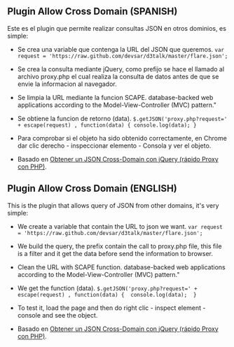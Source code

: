 ## Plugin Allow Cross Domain (SPANISH)

Este es el plugin que permite realizar consultas JSON en otros dominios, es simple:

  - Se crea una variable que contenga la URL del JSON que queremos.
  ```var request = 'https://raw.github.com/devsar/d3talk/master/flare.json';```
- Se crea la consulta mediante jQuery, como prefijo se hace el llamado al archivo proxy.php el cual realiza la consulta de datos antes de que se envie la informacion al navegador.
- Se limpia la URL mediante la funcion SCAPE.
database-backed web applications according to the Model-View-Controller (MVC) pattern."
- Se obtiene la funcion de retorno (data).
     ```$.getJSON('proxy.php?request=' + escape(request) , function(data) { console.log(data); }```
- Para comprobar si el objeto ha sido obtenido correctamente, en Chrome dar clic derecho - inspeccionar elemento - Consola y ver el objeto.

- Basado en [Obtener un JSON Cross-Domain con jQuery (rápido Proxy con PHP)](http://jafrancov.com/2010/08/quick-proxy-php/).

## Plugin Allow Cross Domain (ENGLISH)

This is the plugin that allows query of JSON from other domains, it's very simple:

  - We create a variable that contain the URL to json we want.
  ```var request = 'https://raw.github.com/devsar/d3talk/master/flare.json';```
  - We build the query, the prefix contain the call to proxy.php file, this file is a filter and it get the data before send the information to browser.
  - Clean the URL with SCAPE function.
database-backed web applications according to the Model-View-Controller (MVC) pattern."
- We get the function (data).
     ```$.getJSON('proxy.php?request=' + escape(request) , function(data) {  console.log(data);  }```
- To test it, load the page and then do right clic - inspect element - console and see the object.

- Basado en [Obtener un JSON Cross-Domain con jQuery (rápido Proxy con PHP)](http://jafrancov.com/2010/08/quick-proxy-php/).
